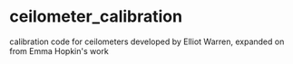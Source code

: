 # ceilometer_calibration
calibration code for ceilometers developed by Elliot Warren, expanded on from Emma Hopkin's work
